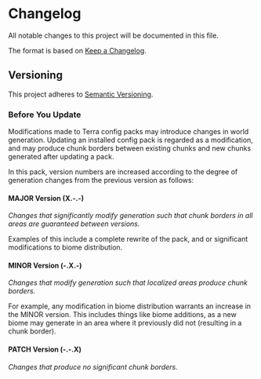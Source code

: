 # Changelog

All notable changes to this project will be documented in this file.

The format is based on [Keep a Changelog](https://keepachangelog.com/en/1.0.0/).

## Versioning

This project adheres to [Semantic Versioning](https://semver.org/spec/v2.0.0.html).

### Before You Update

Modifications made to Terra config packs may introduce changes in world generation.
Updating an installed config pack is regarded as a modification, and may produce
chunk borders between existing chunks and new chunks generated after updating a pack.

In this pack, version numbers are increased according to the degree of generation
changes from the previous version as follows:

#### MAJOR Version (X.-.-)

*Changes that significantly modify generation such that chunk borders in all areas
are guaranteed between versions.*

Examples of this include a complete rewrite of the pack, and or significant
modifications to biome distribution.

#### MINOR Version (-.X.-)

*Changes that modify generation such that localized areas produce chunk borders.*

For example, any modification in biome distribution warrants an increase in the
MINOR version. This includes things like biome additions, as a new biome may
generate in an area where it previously did not (resulting in a chunk border).

#### PATCH Version (-.-.X)

*Changes that produce no significant chunk borders.*